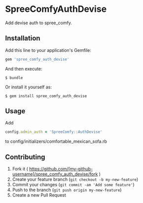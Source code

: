 # SpreeComfyAuthDevise

Add devise auth to spree_comfy.

## Installation

Add this line to your application's Gemfile:

```ruby
gem 'spree_comfy_auth_devise'
```

And then execute:

    $ bundle

Or install it yourself as:

    $ gem install spree_comfy_auth_devise

## Usage

Add 

```ruby
config.admin_auth = 'SpreeComfy::AuthDevise'
```
to config/initializers/comfortable_mexican_sofa.rb 

## Contributing

1. Fork it ( https://github.com/[my-github-username]/spree_comfy_auth_devise/fork )
2. Create your feature branch (`git checkout -b my-new-feature`)
3. Commit your changes (`git commit -am 'Add some feature'`)
4. Push to the branch (`git push origin my-new-feature`)
5. Create a new Pull Request

